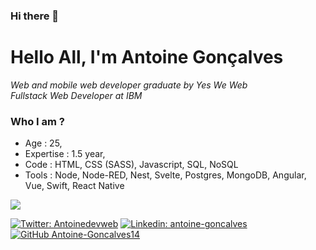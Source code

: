 ### Hi there 👋



<h1>Hello All, I'm Antoine Gonçalves </h1>

<p><em>Web and mobile web developer graduate by Yes We Web
</br>Fullstack Web Developer at IBM
</em></p>

### Who I am ?

- Age : 25,
- Expertise : 1.5 year,
- Code : HTML, CSS (SASS), Javascript, SQL, NoSQL
- Tools : Node, Node-RED, Nest, Svelte, Postgres, MongoDB, Angular, Vue, Swift, React Native

<a href="https://github.com/anuraghazra/github-readme-stats">
  <img align="center" src="https://github-readme-stats.vercel.app/api?username=Antoine-Goncalves14&show_icons=true&count_private=true&hide_title=TRUE&title_color=FFA500&icon_color=FFA500&hide_border=true&include_all_commits=true&hide=issues&theme=dark" />
</a>

[![Twitter: Antoinedevweb](https://img.shields.io/twitter/follow/Antoinedevweb?style=social)](https://twitter.com/Antoinedevweb)
[![Linkedin: antoine-goncalves](https://img.shields.io/badge/-Goncalves-blue?style=flat-square&logo=Linkedin&logoColor=white&link=https://www.linkedin.com/in/antoine-goncalves-b19569190/)](https://www.linkedin.com/in/antoine-goncalves-b19569190/)
[![GitHub Antoine-Goncalves14](https://img.shields.io/github/followers/Antoine-Goncalves14?label=follow&style=social)](https://github.com/Antoine-Goncalves14)
